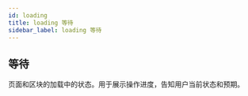 ```yaml
---
id: loading
title: loading 等待
sidebar_label: loading 等待
---
```



##  等待

页面和区块的加载中的状态。用于展示操作进度，告知用户当前状态和预期。
